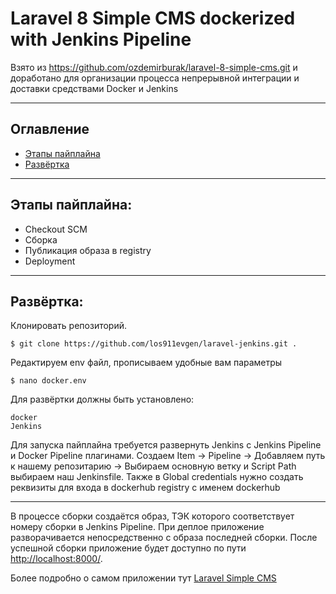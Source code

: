 # Laravel 8 Simple CMS dockerized with Jenkins Pipeline
Взято из  https://github.com/ozdemirburak/laravel-8-simple-cms.git и доработано для организации процесса непрерывной интеграции и доставки средствами Docker и Jenkins

-----
## Оглавление

* [Этапы пайплайна](#item1)
* [Развёртка](#item2)

-----
<a name="item1"></a>
## Этапы пайплайна:
  * Checkout SCM
  * Сборка
  * Публикация образа в registry
  * Deployment

-----
<a name="item2"></a>
## Развёртка:

Клонировать репозиторий.

    $ git clone https://github.com/los911evgen/laravel-jenkins.git .

Редактируем env файл, прописываем удобные вам параметры 

    $ nano docker.env

Для развёртки должны быть установлено:
    
    docker 
    Jenkins

Для запуска пайплайна требуется развернуть Jenkins с Jenkins Pipeline и Docker Pipeline плагинами.
Создаем Item -> Pipeline -> Добавляем путь к нашему репозитарию -> Выбираем основную ветку и Script Path выбираем наш Jenkinsfile.
Также в Global credentials нужно создать реквизиты для входа в dockerhub registry с именем dockerhub

-----

В процессе сборки создаётся образ, ТЭК которого соответствует номеру сборки в Jenkins Pipeline. При деплое приложение разворачивается непосредственно с образа последней сборки. После успешной сборки приложение будет доступно по пути <a target="_blank" href="http://localhost:8000/">http://localhost:8000/</a>.

Более подробно о самом приложении тут <a target="_blank" href="https://github.com/ozdemirburak/laravel-8-simple-cms.git">Laravel Simple CMS</a>


